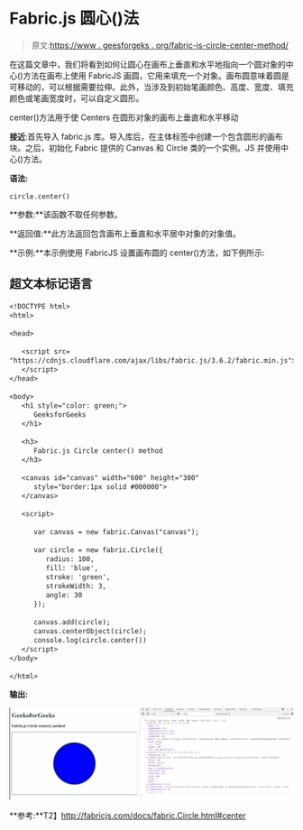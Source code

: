 # Fabric.js 圆心()法

> 原文:[https://www . geesforgeks . org/fabric-js-circle-center-method/](https://www.geeksforgeeks.org/fabric-js-circle-center-method/)

在这篇文章中，我们将看到如何让圆心在画布上垂直和水平地指向一个圆对象的中心()方法在画布上使用 FabricJS 画圆，它用来填充一个对象。画布圆意味着圆是可移动的，可以根据需要拉伸。此外，当涉及到初始笔画颜色、高度、宽度、填充颜色或笔画宽度时，可以自定义圆形。

center()方法用于使 Centers 在圆形对象的画布上垂直和水平移动

**接近**:首先导入 fabric.js 库。导入库后，在主体标签中创建一个包含圆形的画布块。之后，初始化 Fabric 提供的 Canvas 和 Circle 类的一个实例。JS 并使用中心()方法。

**语法:**

```
circle.center()
```

**参数:**该函数不取任何参数。

**返回值:**此方法返回包含画布上垂直和水平居中对象的对象值。

**示例:**本示例使用 FabricJS 设置画布圆的 center()方法，如下例所示:

## 超文本标记语言

```
<!DOCTYPE html> 
<html> 

<head> 

   <script src= 
"https://cdnjs.cloudflare.com/ajax/libs/fabric.js/3.6.2/fabric.min.js"> 
   </script> 
</head> 

<body> 
   <h1 style="color: green;"> 
      GeeksforGeeks 
   </h1> 

   <h3> 
      Fabric.js Circle center() method 
   </h3> 

   <canvas id="canvas" width="600" height="300"
      style="border:1px solid #000000"> 
   </canvas> 

   <script> 

      var canvas = new fabric.Canvas("canvas"); 

      var circle = new fabric.Circle({ 
         radius: 100, 
         fill: 'blue', 
         stroke: 'green', 
         strokeWidth: 3, 
         angle: 30 
      }); 

      canvas.add(circle); 
      canvas.centerObject(circle); 
      console.log(circle.center())
   </script> 
</body> 

</html>
```

**输出:**

![](img/ad8520c6352794cf3c79ffdbc0599ea9.png)

**参考:**T2】http://fabricjs.com/docs/fabric.Circle.html#center